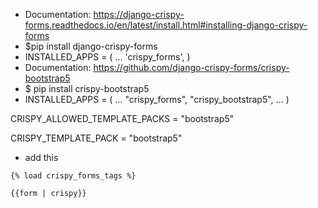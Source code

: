 - Documentation: https://django-crispy-forms.readthedocs.io/en/latest/install.html#installing-django-crispy-forms
- $pip install django-crispy-forms
- INSTALLED_APPS = (
    ...
    'crispy_forms',
)
- Documentation: https://github.com/django-crispy-forms/crispy-bootstrap5
- $ pip install crispy-bootstrap5
- INSTALLED_APPS = (
    ...
    "crispy_forms",
    "crispy_bootstrap5",
    ...
)

CRISPY_ALLOWED_TEMPLATE_PACKS = "bootstrap5"

CRISPY_TEMPLATE_PACK = "bootstrap5"
- add this
```django
{% load crispy_forms_tags %}

{{form | crispy}}
```
